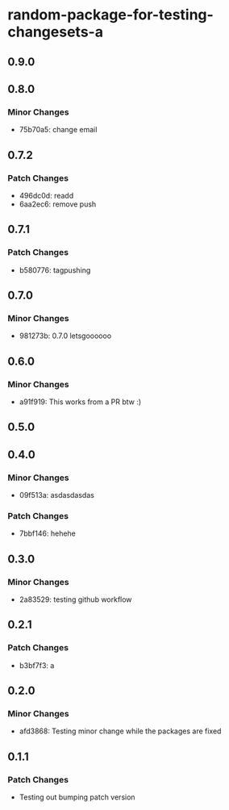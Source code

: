 # random-package-for-testing-changesets-a

## 0.9.0

## 0.8.0

### Minor Changes

- 75b70a5: change email

## 0.7.2

### Patch Changes

- 496dc0d: readd
- 6aa2ec6: remove push

## 0.7.1

### Patch Changes

- b580776: tagpushing

## 0.7.0

### Minor Changes

- 981273b: 0.7.0 letsgoooooo

## 0.6.0

### Minor Changes

- a91f919: This works from a PR btw :)

## 0.5.0

## 0.4.0

### Minor Changes

- 09f513a: asdasdasdas

### Patch Changes

- 7bbf146: hehehe

## 0.3.0

### Minor Changes

- 2a83529: testing github workflow

## 0.2.1

### Patch Changes

- b3bf7f3: a

## 0.2.0

### Minor Changes

- afd3868: Testing minor change while the packages are fixed

## 0.1.1

### Patch Changes

- Testing out bumping patch version
